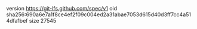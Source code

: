 version https://git-lfs.github.com/spec/v1
oid sha256:690a6e7a1f8ce4ef2f09c004ed2a31abae7053d615d40d3ff7cc4a514dfa1bef
size 27545
